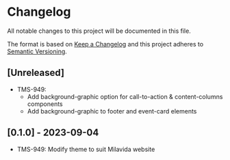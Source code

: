 # Changelog

All notable changes to this project will be documented in this file.

The format is based on [Keep a Changelog](http://keepachangelog.com/en/1.0.0/)
and this project adheres to [Semantic Versioning](http://semver.org/spec/v2.0.0.html).

## [Unreleased]

- TMS-949:
    - Add background-graphic option for call-to-action & content-columns components
    - Add background-graphic to footer and event-card elements

## [0.1.0] - 2023-09-04

- TMS-949: Modify theme to suit Milavida website
